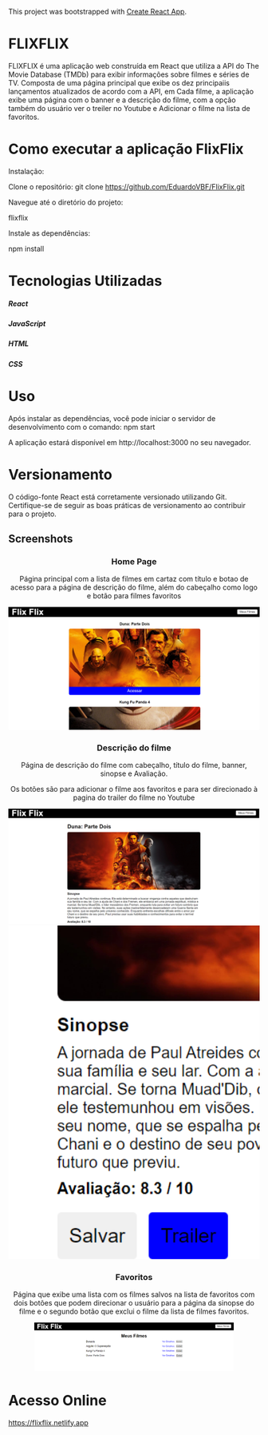 This project was bootstrapped with [Create React App](https://github.com/facebook/create-react-app).

# FLIXFLIX
FLIXFLIX é uma aplicação web construída em React que utiliza a API do The Movie Database (TMDb) para exibir informações sobre filmes e séries de TV. Composta de uma página principal que exibe os dez principaiis lançamentos atualizados de acordo com a API, em Cada filme, a aplicação exibe uma página com o banner e a descrição do filme, com a opção também do usuário ver o treiler no Youtube e Adicionar o filme na lista de favoritos.

# Como executar a aplicação FlixFlix

Instalação:

Clone o repositório:
git clone https://github.com/EduardoVBF/FlixFlix.git

Navegue até o diretório do projeto:

flixflix

Instale as dependências:

npm install

# Tecnologias Utilizadas
<h5>React</h5>
<h5>JavaScript</h5>
<h5>HTML</h5>
<h5>CSS</h5>

# Uso
Após instalar as dependências, você pode iniciar o servidor de desenvolvimento com o comando:
npm start

A aplicação estará disponível em http://localhost:3000 no seu navegador.

# Versionamento
O código-fonte React está corretamente versionado utilizando Git. Certifique-se de seguir as boas práticas de versionamento ao contribuir para o projeto.

<h2>Screenshots</h2>


<div style="text-align:center;">
    <h3>Home Page</h3>
    <p>Página principal com a lista de filmes em cartaz com título e botao de acesso para a página de descrição do filme, além do cabeçalho como logo e botão para filmes favoritos</p>
    <img src="Captura de tela Home.png" width="600">
</div>

<div style="text-align:center;">
    <h3>Descrição do filme</h3>
  <p>Página de descrição do filme com cabeçalho, título do filme, banner, sinopse e Avaliação.</p>
  <p>Os botões são para adicionar o filme aos favoritos e para ser direcionado à pagina do trailer do filme no Youtube</p>
    <img src="Captura de tela Descricao.png" width="600">
  <img src="Captura de tela Trailer.png" width="600">
</div>

<div style="text-align:center;">
    <h3>Favoritos</h3>
    <p>Página que exibe uma lista com os filmes salvos na lista de favoritos com dois botões que podem direcionar o usuário para a página da sinopse do filme e o segundo botão que exclui o filme da lista de filmes favoritos.</p>
    <img src="Captura de tela Favoritos.png" width="400">
</div>


# Acesso Online
https://flixflix.netlify.app

